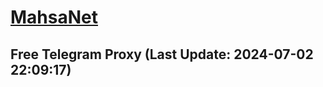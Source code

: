 
# [MahsaNet](https://t.me/mahsa_net)
## Free Telegram Proxy (Last Update: 2024-07-02 22:09:17)

    